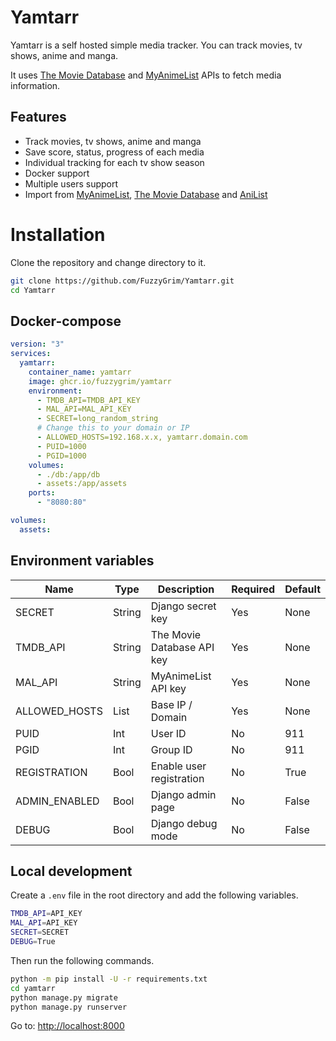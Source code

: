 # Yamtarr

Yamtarr is a self hosted simple media tracker. You can track movies, tv shows, anime and manga.

It uses [The Movie Database](https://www.themoviedb.org/) and [MyAnimeList](https://myanimelist.net/) APIs to fetch media information.

## Features

- Track movies, tv shows, anime and manga
- Save score, status, progress of each media
- Individual tracking for each tv show season
- Docker support
- Multiple users support
- Import from [MyAnimeList](https://myanimelist.net/), [The Movie Database](https://www.themoviedb.org/) and [AniList](https://anilist.co/)

# Installation

Clone the repository and change directory to it.

```bash
git clone https://github.com/FuzzyGrim/Yamtarr.git
cd Yamtarr
```

## Docker-compose

```yml
version: "3"
services:
  yamtarr:
    container_name: yamtarr
    image: ghcr.io/fuzzygrim/yamtarr
    environment:
      - TMDB_API=TMDB_API_KEY
      - MAL_API=MAL_API_KEY
      - SECRET=long_random_string
      # Change this to your domain or IP
      - ALLOWED_HOSTS=192.168.x.x, yamtarr.domain.com
      - PUID=1000
      - PGID=1000
    volumes:
      - ./db:/app/db
      - assets:/app/assets
    ports:
      - "8080:80"

volumes:
  assets:
```

## Environment variables

| Name           |  Type       | Description                | Required     | Default  |
| -------------- | ----------- | -------------------------- | ------------ | -------- |
| SECRET         | String      | Django secret key          | Yes          | None     |
| TMDB_API       | String      | The Movie Database API key | Yes          | None     |
| MAL_API        | String      | MyAnimeList API key        | Yes          | None     |
| ALLOWED_HOSTS  | List        | Base IP / Domain           | Yes          | None     |
| PUID           | Int         | User ID                    | No           | 911      |
| PGID           | Int         | Group ID                   | No           | 911      |
| REGISTRATION   | Bool        | Enable user registration   | No           | True     |
| ADMIN_ENABLED  | Bool        | Django admin page          | No           | False    |
| DEBUG          | Bool        | Django debug mode          | No           | False    |


## Local development

Create a `.env` file in the root directory and add the following variables.

```bash
TMDB_API=API_KEY
MAL_API=API_KEY
SECRET=SECRET
DEBUG=True
```

Then run the following commands.

```bash
python -m pip install -U -r requirements.txt
cd yamtarr
python manage.py migrate
python manage.py runserver
```

Go to: [http://localhost:8000](http://localhost:8000)